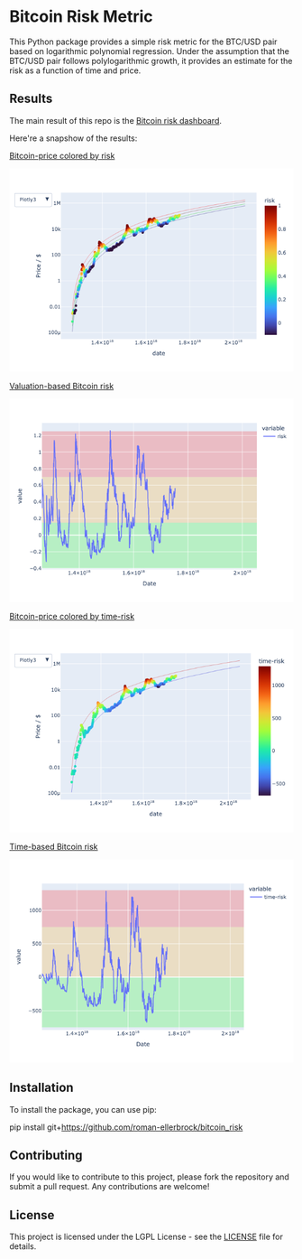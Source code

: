 # Bitcoin Risk Metric

This Python package provides a simple risk metric for the BTC/USD pair based on logarithmic polynomial regression. Under the assumption that the BTC/USD pair follows polylogarithmic growth, it provides an estimate for the risk as a function of time and price.

## Results

The main result of this repo is the [Bitcoin risk dashboard](https://roman-ellerbrock.github.io/bitcoin_risk/index.html).

Here're a snapshow of the results:

[Bitcoin-price colored by risk](https://roman-ellerbrock.github.io/bitcoin_risk/btc.html)

![Bitcoin Risk Chart](docs/fig/btc.png)

[Valuation-based Bitcoin risk](https://roman-ellerbrock.github.io/bitcoin_risk/risk.html)

![Bitcoin Risk Chart](docs/fig/risk.png)

[Bitcoin-price colored by time-risk](https://roman-ellerbrock.github.io/bitcoin_risk/btc_time.html)

![Bitcoin-price colored time-risk Chart](docs/fig/btc_time.png)

[Time-based Bitcoin risk](https://roman-ellerbrock.github.io/bitcoin_risk/timerisk.html)

![Time-based Bitcoin risk Chart](docs/fig/time_risk.png)

## Installation

To install the package, you can use pip:

pip install git+https://github.com/roman-ellerbrock/bitcoin_risk

## Contributing

If you would like to contribute to this project, please fork the repository and submit a pull request. Any contributions are welcome!

## License

This project is licensed under the LGPL License - see the [LICENSE](LICENSE) file for details.